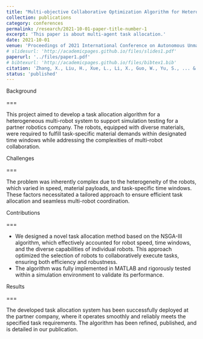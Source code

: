 ```yaml
---
title: "Multi-objective Collaborative Optimization Algorithm for Heterogeneous Cooperative Tasks Based on Conflict Resolution"
collection: publications
category: conferences
permalink: /research/2021-10-01-paper-title-number-1
excerpt: 'This paper is about multi-agent task allocation.'
date: 2021-10-01
venue: 'Proceedings of 2021 International Conference on Autonomous Unmanned Systems (ICAUS 2021) '
# slidesurl: 'http://academicpages.github.io/files/slides1.pdf'
paperurl: '../files/paper1.pdf'
# bibtexurl: 'http://academicpages.github.io/files/bibtex1.bib'
citation: 'Zhang, X., Liu, H., Xue, L., Li, X., Guo, W., Yu, S., ... & Xu, H. (2021, September). Multi-objective Collaborative Optimization Algorithm for Heterogeneous Cooperative Tasks Based on Conflict Resolution. In International Conference on Autonomous Unmanned Systems (pp. 2548-2557). Singapore: Springer Singapore.'
status: 'published'
---
```


Background

===

This project aimed to develop a task allocation algorithm for a heterogeneous multi-robot system to support simulation testing for a partner robotics company. The robots, equipped with diverse materials, were required to fulfill task-specific material demands within designated time windows while addressing the complexities of multi-robot collaboration.

Challenges

===

The problem was inherently complex due to the heterogeneity of the robots, which varied in speed, material payloads, and task-specific time windows. These factors necessitated a tailored approach to ensure efficient task allocation and seamless multi-robot coordination.

Contributions

===

- We designed a novel task allocation method based on the NSGA-III algorithm, which effectively accounted for robot speed, time windows, and the diverse capabilities of individual robots. This approach optimized the selection of robots to collaboratively execute tasks, ensuring both efficiency and robustness.
- The algorithm was fully implemented in MATLAB and rigorously tested within a simulation environment to validate its performance.

Results

===

The developed task allocation system has been successfully deployed at the partner company, where it operates smoothly and reliably meets the specified task requirements. The algorithm has been refined, published, and is detailed in our publication.
